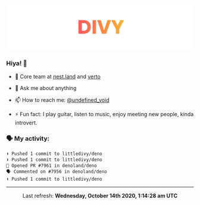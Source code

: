 
![](https://github.com/divy-work/divy-work/raw/master/assets/divy.png)

### Hiya! 👋

- 🔭 Core team at [nest.land](https://github.com/nestdotland/nest.land) and [verto](https://github.com/useverto/verto)

- 💬 Ask me about anything

- 📫 How to reach me: [@undefined_void](https://instagram.com/divy.exe)

- ⚡ Fun fact: I play guitar, listen to music, enjoy meeting new people, kinda introvert.

### 🗣 My activity:

```
⬆️ Pushed 1 commit to littledivy/deno
⬆️ Pushed 1 commit to littledivy/deno
💪 Opened PR #7961 in denoland/deno
🗣 Commented on #7956 in denoland/deno
⬆️ Pushed 1 commit to littledivy/deno
```

------------
<p align="center">Last refresh: <b>Wednesday, October 14th 2020, 1:14:28 am UTC</b></p>
